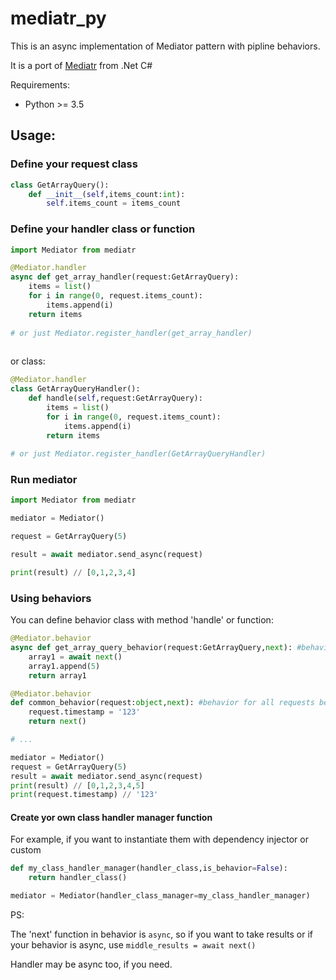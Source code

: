 # mediatr_py

This is an async implementation of Mediator pattern with pipline behaviors.

It is a port of [Mediatr](https://github.com/jbogard/MediatR) from .Net C#

Requirements:
* Python >= 3.5

## Usage:

### Define your request class
```py
class GetArrayQuery():
    def __init__(self,items_count:int):
        self.items_count = items_count

```

### Define your handler class or function

```py
import Mediator from mediatr

@Mediator.handler
async def get_array_handler(request:GetArrayQuery):
    items = list()
    for i in range(0, request.items_count):
        items.append(i)
    return items
    
# or just Mediator.register_handler(get_array_handler)
    
```
or class:

```py
@Mediator.handler
class GetArrayQueryHandler():
    def handle(self,request:GetArrayQuery):
        items = list()
        for i in range(0, request.items_count):
            items.append(i)
        return items
        
# or just Mediator.register_handler(GetArrayQueryHandler)
```

### Run mediator
```py
import Mediator from mediatr

mediator = Mediator()

request = GetArrayQuery(5)

result = await mediator.send_async(request)

print(result) // [0,1,2,3,4]

```
### Using behaviors
You can define behavior class with method 'handle' or function:
```py
@Mediator.behavior
async def get_array_query_behavior(request:GetArrayQuery,next): #behavior only for GetArrayQuery or derived classes
    array1 = await next()
    array1.append(5)
    return array1

@Mediator.behavior
def common_behavior(request:object,next): #behavior for all requests because issubclass(GetArrayQuery,object)==True
    request.timestamp = '123'
    return next()

# ...

mediator = Mediator()
request = GetArrayQuery(5)
result = await mediator.send_async(request)
print(result) // [0,1,2,3,4,5]
print(request.timestamp) // '123'

```

#### Create yor own class handler manager function
For example, if you want to instantiate them with dependency injector or custom 
```py
def my_class_handler_manager(handler_class,is_behavior=False):
    return handler_class()

mediator = Mediator(handler_class_manager=my_class_handler_manager)

```
PS:

The 'next' function in behavior is `async`, so if you want to take results or if your behavior is async, use `middle_results = await next()`

Handler may be async too, if you need.

